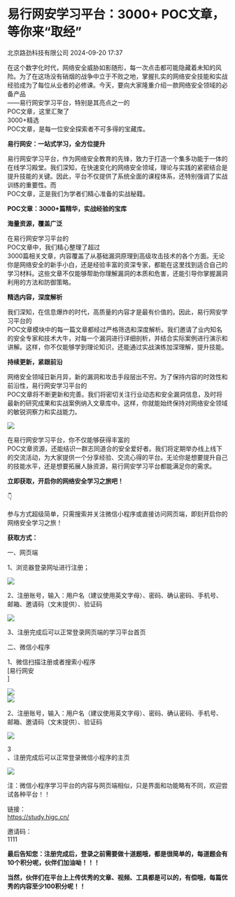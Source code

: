 #  易行网安学习平台：3000+ POC文章，等你来“取经”   
 北京路劲科技有限公司   2024-09-20 17:37  
  
在这个数字化时代，网络安全威胁如影随形，每一次点击都可能隐藏着未知的风险。为了在这场没有硝烟的战争中立于不败之地，掌握扎实的网络安全技能和实战经验成为了每位从业者的必修课。今天，要向大家隆重介绍一款网络安全领域的必备产品  
——易行网安学习平台，特别是其亮点之一的  
POC文章，这里汇聚了  
3000+精选  
POC文章，是每一位安全探索者不可多得的宝藏库。  
  
**易行网安：一站式学习，全方位提升**  
  
易行网安学习平台，作为网络安全教育的先锋，致力于打造一个集多功能于一体的在线学习殿堂。我们深知，在快速变化的网络安全领域，理论与实践的紧密结合是提升技能的关键。因此，平台不仅提供了系统全面的课程体系，还特别强调了实战训练的重要性。而  
POC文章，正是我们为学者们精心准备的实战秘籍。  
  
**POC文章：3000+篇精华，实战经验的宝库**  
  
**海量资源，覆盖广泛**  
  
在易行网安学习平台的  
POC文章中，我们精心整理了超过  
3000篇相关文章，内容覆盖了从基础漏洞原理到高级攻击技术的各个方面。无论你是网络安全的新手小白，还是经验丰富的资深专家，都能在这里找到适合自己的学习材料。这些文章不仅能够帮助你理解漏洞的本质和危害，还能引导你掌握漏洞利用的方法和防御策略。  
  
**精选内容，深度解析**  
  
我们深知，在信息爆炸的时代，高质量的内容才是最有价值的。因此，易行网安学习平台的  
POC文章模块中的每一篇文章都经过严格筛选和深度解析。我们邀请了业内知名的安全专家和技术大牛，对每一个漏洞进行详细剖析，并结合实际案例进行演示和讲解。这样，你不仅能够学到理论知识，还能通过实战演练加深理解，提升技能。  
  
**持续更新，紧跟前沿**  
  
网络安全领域日新月异，新的漏洞和攻击手段层出不穷。为了保持内容的时效性和前沿性，易行网安学习平台的  
POC文章将不断更新和完善。我们将密切关注行业动态和安全漏洞信息，及时将最新的研究成果和实战案例纳入文章库中。这样，你就能始终保持对网络安全领域的敏锐洞察力和实战能力。  
  
![](https://mmbiz.qpic.cn/mmbiz_png/NtJr88ib7G2ibkKiawRzqhzViax38Vd5c9C4hNxZBaTp1LR3Tic3K78YegbFet32ZeGaFGB9DasCbaKshp4huAMkoIg/640?wx_fmt=png&from=appmsg "")  
  
  
在易行网安学习平台，你不仅能够获得丰富的  
POC文章资源，还能结识一群志同道合的安全爱好者。我们将定期举办线上线下的交流活动，为大家提供一个分享经验、交流心得的平台。无论你是想要提升自己的技能水平，还是想要拓展人脉资源，易行网安学习平台都能满足你的需求。  
  
**立即获取，开启你的网络安全学习之旅吧！**  
   
👇  
  
参与方式超级简单，只需搜索并关注微信小程序或直接访问网页端，即刻开启你的网络安全学习之旅！  
  
**获取方式：**  
  
一、网页端  
  
1、浏览器登录网址进行注册；  
  
![](https://mmbiz.qpic.cn/mmbiz_png/NtJr88ib7G2ibkKiawRzqhzViax38Vd5c9C4MOD3iazc7gGJ3h5JuTX5bfFm8ug44pMF11ibyTstYesTPBhTyWkI51Aw/640?wx_fmt=png&from=appmsg "")  
  
2、注册账号，输入：用户名（建议使用英文字母）、密码、确认密码、手机号、邮箱、邀请码（文末提供）、验证码  
  
![](https://mmbiz.qpic.cn/mmbiz_png/NtJr88ib7G2ibkKiawRzqhzViax38Vd5c9C4n4ha2mRKqKo15RLLQVd1TicHfokNYGOVqu5iamq97THhicMcjZtdR5Jog/640?wx_fmt=png&from=appmsg "")  
  
3、注册完成后可以正常登录网页端的学习平台首页  
  
二、微信小程序  
  
1、微信扫描注册或者搜索小程序  
[易行网安  
]  
  
  
![](https://mmbiz.qpic.cn/mmbiz_png/NtJr88ib7G2ibkKiawRzqhzViax38Vd5c9C4VnQxVibSWicReiaOdtqjsPvNaP8Rzhy9fJXMJ1xf3DdicIEUhO7R56C7tQ/640?wx_fmt=png&from=appmsg "")  
![](https://mmbiz.qpic.cn/mmbiz_png/NtJr88ib7G2ibkKiawRzqhzViax38Vd5c9C4T4ia2JK1l0w9xZUhfomb7kgGbmoxYpRWQtA9C4XJjfdXDgJv8fXQ9bA/640?wx_fmt=png&from=appmsg "")  
  
2、注册账号，输入：用户名（建议使用英文字母）、密码、确认密码、手机号、邮箱、邀请码（文末提供）、验证码  
  
![](https://mmbiz.qpic.cn/mmbiz_png/NtJr88ib7G2ibkKiawRzqhzViax38Vd5c9C4vqPuYSrAaJ5feDwNbhb2STeuDVQ1jmnmtQNz0lRpWEicR7MBw8BrE6w/640?wx_fmt=png&from=appmsg "")  
  
3  
、注册完成后可以正常登录微信小程序的主页  
  
![](https://mmbiz.qpic.cn/mmbiz_png/NtJr88ib7G2ibkKiawRzqhzViax38Vd5c9C4L4W29mqYYUUicLScKF96rwW9gGOncMsRkC9Bbw7FREXF53ovQ0JK4sA/640?wx_fmt=png&from=appmsg "")  
  
注：微信小程序学习平台的内容与网页端相似，只是界面和功能略有不同，欢迎尝试各种平台！！  
  
链接：  
https://study.higc.cn/  
  
邀请码：  
1111  
  
**最后告知您：注册完成后，登录之前需要做十道题哦，都是很简单的，每道题会有****10****个积分呢，伙伴们加油呦！！！**  
  
**当然，伙伴们在平台上上传优秀的文章、视频、工具都是可以的，有偿哦，每篇优秀的内容至少100积分呢！！**  
  
  
  
